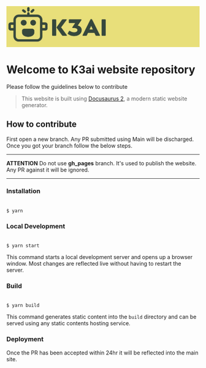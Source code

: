![](static/img/logo-banner.jpg)

# Welcome to K3ai website repository

Please follow the guidelines below to contribute

> This website is built using [Docusaurus 2](https://docusaurus.io/), a modern static website generator.

## How to contribute

First open a new branch. Any PR submitted using Main will be discharged.
Once you got your branch follow the below steps.

---

**ATTENTION**
Do not use **gh_pages** branch. It's used to publish the website. Any PR against it will be ignored.

---

### Installation

```node

$ yarn

```

### Local Development

```node

$ yarn start

```

This command starts a local development server and opens up a browser window. Most changes are reflected live without having to restart the server.

### Build

```node

$ yarn build

```

This command generates static content into the `build` directory and can be served using any static contents hosting service.

### Deployment

Once the PR has been accepted within 24hr it will be reflected into the main site.
